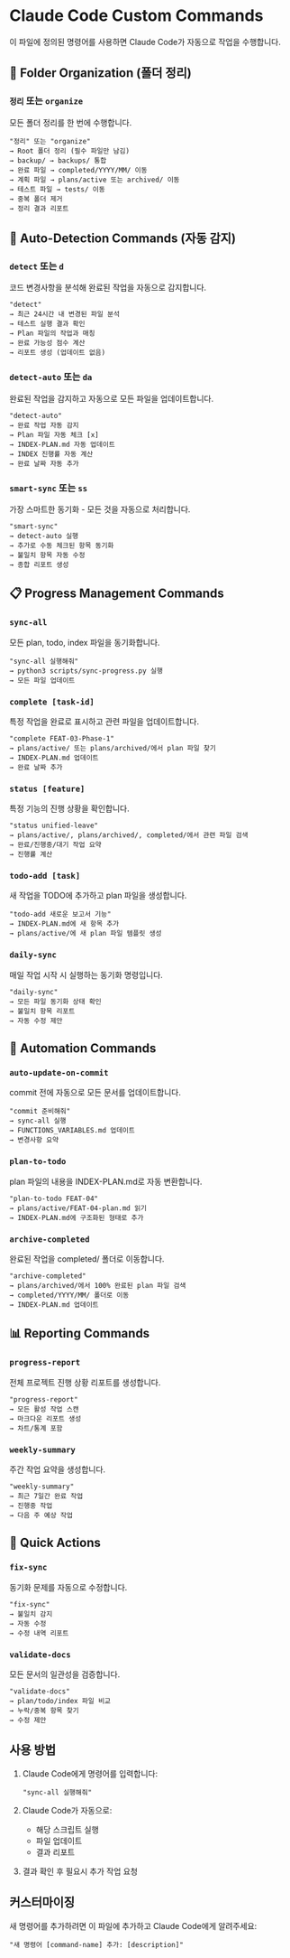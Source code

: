 # Claude Code Custom Commands

이 파일에 정의된 명령어를 사용하면 Claude Code가 자동으로 작업을 수행합니다.

## 🧹 Folder Organization (폴더 정리)

### `정리` 또는 `organize`
모든 폴더 정리를 한 번에 수행합니다.
```
"정리" 또는 "organize"
→ Root 폴더 정리 (필수 파일만 남김)
→ backup/ → backups/ 통합
→ 완료 파일 → completed/YYYY/MM/ 이동
→ 계획 파일 → plans/active 또는 archived/ 이동
→ 테스트 파일 → tests/ 이동
→ 중복 폴더 제거
→ 정리 결과 리포트
```

## 🤖 Auto-Detection Commands (자동 감지)

### `detect` 또는 `d`
코드 변경사항을 분석해 완료된 작업을 자동으로 감지합니다.
```
"detect"
→ 최근 24시간 내 변경된 파일 분석
→ 테스트 실행 결과 확인
→ Plan 파일의 작업과 매칭
→ 완료 가능성 점수 계산
→ 리포트 생성 (업데이트 없음)
```

### `detect-auto` 또는 `da`
완료된 작업을 감지하고 자동으로 모든 파일을 업데이트합니다.
```
"detect-auto"
→ 완료 작업 자동 감지
→ Plan 파일 자동 체크 [x]
→ INDEX-PLAN.md 자동 업데이트
→ INDEX 진행률 자동 계산
→ 완료 날짜 자동 추가
```

### `smart-sync` 또는 `ss`
가장 스마트한 동기화 - 모든 것을 자동으로 처리합니다.
```
"smart-sync"
→ detect-auto 실행
→ 추가로 수동 체크된 항목 동기화
→ 불일치 항목 자동 수정
→ 종합 리포트 생성
```

## 📋 Progress Management Commands

### `sync-all`
모든 plan, todo, index 파일을 동기화합니다.
```
"sync-all 실행해줘"
→ python3 scripts/sync-progress.py 실행
→ 모든 파일 업데이트
```

### `complete [task-id]`
특정 작업을 완료로 표시하고 관련 파일을 업데이트합니다.
```
"complete FEAT-03-Phase-1"
→ plans/active/ 또는 plans/archived/에서 plan 파일 찾기
→ INDEX-PLAN.md 업데이트
→ 완료 날짜 추가
```

### `status [feature]`
특정 기능의 진행 상황을 확인합니다.
```
"status unified-leave"
→ plans/active/, plans/archived/, completed/에서 관련 파일 검색
→ 완료/진행중/대기 작업 요약
→ 진행률 계산
```

### `todo-add [task]`
새 작업을 TODO에 추가하고 plan 파일을 생성합니다.
```
"todo-add 새로운 보고서 기능"
→ INDEX-PLAN.md에 새 항목 추가
→ plans/active/에 새 plan 파일 템플릿 생성
```

### `daily-sync`
매일 작업 시작 시 실행하는 동기화 명령입니다.
```
"daily-sync"
→ 모든 파일 동기화 상태 확인
→ 불일치 항목 리포트
→ 자동 수정 제안
```

## 🔧 Automation Commands

### `auto-update-on-commit`
commit 전에 자동으로 모든 문서를 업데이트합니다.
```
"commit 준비해줘"
→ sync-all 실행
→ FUNCTIONS_VARIABLES.md 업데이트
→ 변경사항 요약
```

### `plan-to-todo`
plan 파일의 내용을 INDEX-PLAN.md로 자동 변환합니다.
```
"plan-to-todo FEAT-04"
→ plans/active/FEAT-04-plan.md 읽기
→ INDEX-PLAN.md에 구조화된 형태로 추가
```

### `archive-completed`
완료된 작업을 completed/ 폴더로 이동합니다.
```
"archive-completed"
→ plans/archived/에서 100% 완료된 plan 파일 검색
→ completed/YYYY/MM/ 폴더로 이동
→ INDEX-PLAN.md 업데이트
```

## 📊 Reporting Commands

### `progress-report`
전체 프로젝트 진행 상황 리포트를 생성합니다.
```
"progress-report"
→ 모든 활성 작업 스캔
→ 마크다운 리포트 생성
→ 차트/통계 포함
```

### `weekly-summary`
주간 작업 요약을 생성합니다.
```
"weekly-summary"
→ 최근 7일간 완료 작업
→ 진행중 작업
→ 다음 주 예상 작업
```

## 🎯 Quick Actions

### `fix-sync`
동기화 문제를 자동으로 수정합니다.
```
"fix-sync"
→ 불일치 감지
→ 자동 수정
→ 수정 내역 리포트
```

### `validate-docs`
모든 문서의 일관성을 검증합니다.
```
"validate-docs"
→ plan/todo/index 파일 비교
→ 누락/중복 항목 찾기
→ 수정 제안
```


## 사용 방법

1. Claude Code에게 명령어를 입력합니다:
   ```
   "sync-all 실행해줘"
   ```

2. Claude Code가 자동으로:
   - 해당 스크립트 실행
   - 파일 업데이트
   - 결과 리포트

3. 결과 확인 후 필요시 추가 작업 요청

## 커스터마이징

새 명령어를 추가하려면 이 파일에 추가하고 Claude Code에게 알려주세요:
```
"새 명령어 [command-name] 추가: [description]"
```